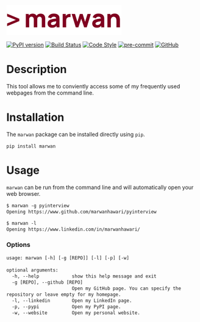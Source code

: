 <p>
  <img width=60% height=auto src="https://github.com/marwanhawari/marwan/blob/main/docs/marwan_logo.png" alt="marwan logo"/>
</p>

[![PyPI version](https://badge.fury.io/py/marwan.svg)](https://badge.fury.io/py/marwan)
[![Build Status](https://github.com/marwanhawari/marwan/actions/workflows/build.yml/badge.svg)](https://github.com/marwanhawari/marwan/actions)
[![Code Style](https://img.shields.io/badge/code%20style-black-000000.svg)](https://github.com/psf/black)
[![pre-commit](https://img.shields.io/badge/pre--commit-enabled-brightgreen?logo=pre-commit&logoColor=white)](https://github.com/pre-commit/pre-commit)
[![GitHub](https://img.shields.io/github/license/marwanhawari/marwan?color=blue)](LICENSE)

# Description
This tool allows me to conviently access some of my frequently used webpages from the command line.

# Installation
The `marwan` package can be installed directly using `pip`.
```
pip install marwan
```

# Usage
`marwan` can be run from the command line and will automatically open your web browser.

```
$ marwan -g pyinterview
Opening https://www.github.com/marwanhawari/pyinterview
```

```
$ marwan -l
Opening https://www.linkedin.com/in/marwanhawari/
```

### Options
```
usage: marwan [-h] [-g [REPO]] [-l] [-p] [-w]

optional arguments:
  -h, --help            show this help message and exit
  -g [REPO], --github [REPO]
                        Open my GitHub page. You can specify the repository or leave empty for my homepage.
  -l, --linkedin        Open my LinkedIn page.
  -p, --pypi            Open my PyPI page.
  -w, --website         Open my personal website.
```

